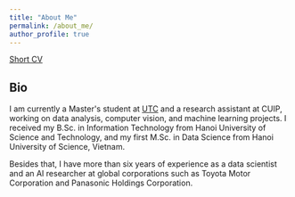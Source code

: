 ```yaml
---
title: "About Me"
permalink: /about_me/
author_profile: true
---
```

[Short CV](http://giangdip2410.github.io/files/Giang_Do_CV.pdf)


## Bio

I am currently a Master's student at [UTC](https://www.utc.edu/research/center-for-urban-informatics-and-progress/our-team/graduate-students) and a research assistant at CUIP, working on data analysis, computer vision, and machine learning projects. I received my B.Sc. in Information Technology from Hanoi University of Science and Technology, and my first M.Sc. in Data Science from Hanoi University of Science, Vietnam. 

Besides that, I have more than six years of experience as a data scientist and an AI researcher at global corporations such as Toyota Motor Corporation and Panasonic Holdings Corporation.